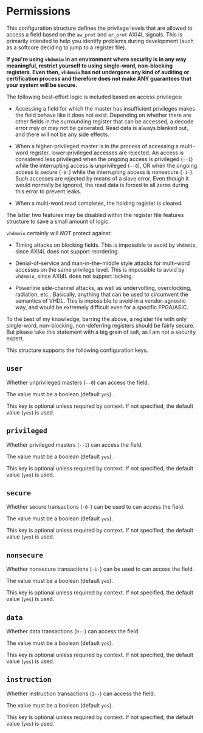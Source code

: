 # Permissions

This configuration structure defines the privilege levels that are
allowed to access a field based on the `aw_prot` and `ar_prot` AXI4L
signals. This is primarily intended to help you identify problems during
development (such as a softcore deciding to jump to a register file).

**If you're using `vhdmmio` in an environment where security is in any way
meaningful, restrict yourself to using single-word, non-blocking registers.
Even then, `vhdmmio` has not undergone any kind of auditing or
certification process and therefore does not make ANY guarantees that
your system will be secure.**

The following best-effort logic is included based on access privileges:

 - Accessing a field for which the master has insufficient privileges
   makes the field behave like it does not exist. Depending on whether
   there are other fields in the surrounding register that can be
   accessed, a decode error may or may not be generated. Read data is
   always blanked out, and there will not be any side effects.

 - When a higher-privileged master is in the process of accessing a
   multi-word register, lower-privileged accesses are rejected. An access
   is considered less privileged when the ongoing access is privileged
   (`--1`) while the interrupting access is unprivileged (`--0`), OR
   when the ongoing access is secure (`-0-`) while the interrupting access
   is nonsecure (`-1-`). Such accesses are rejected by means of a slave
   error. Even though it would normally be ignored, the read data is
   forced to all zeros during this error to prevent leaks.

 - When a multi-word read completes, the holding register is cleared.

The latter two features may be disabled within the register file features
structure to save a small amount of logic.

`vhdmmio` certainly will *NOT* protect against:

 - Timing attacks on blocking fields. This is impossible to avoid by
   `vhdmmio`, since AXI4L does not support reordering.

 - Denial-of-service and man-in-the-middle style attacks for multi-word
   accesses on the same privilege level. This is impossible to avoid by
   `vhdmmio`, since AXI4L does not support locking.

 - Powerline side-channel attacks, as well as undervolting, overclocking,
   radiation, etc.. Basically, anything that can be used to circumvent the
   semantics of VHDL. This is impossible to avoid in a vendor-agnostic way,
   and would be extremely difficult even for a specific FPGA/ASIC.

To the best of my knowledge, barring the above, a register file with only
single-word, non-blocking, non-deferring registers should be fairly secure.
But please take this statement with a big grain of salt, as I am not a
security expert.

This structure supports the following configuration keys.

## `user`

Whether unprivileged masters (`--0`) can access the field.

The value must be a boolean (default `yes`).

This key is optional unless required by context. If not specified, the default value (`yes`) is used.

## `privileged`

Whether privileged masters (`--1`) can access the field.

The value must be a boolean (default `yes`).

This key is optional unless required by context. If not specified, the default value (`yes`) is used.

## `secure`

Whether secure transactions (`-0-`) can be used to can access the
field.

The value must be a boolean (default `yes`).

This key is optional unless required by context. If not specified, the default value (`yes`) is used.

## `nonsecure`

Whether nonsecure transactions (`-1-`) can be used to can access the
field.

The value must be a boolean (default `yes`).

This key is optional unless required by context. If not specified, the default value (`yes`) is used.

## `data`

Whether data transactions (`0--`) can access the field.

The value must be a boolean (default `yes`).

This key is optional unless required by context. If not specified, the default value (`yes`) is used.

## `instruction`

Whether instruction transactions (`1--`) can access the field.

The value must be a boolean (default `yes`).

This key is optional unless required by context. If not specified, the default value (`yes`) is used.